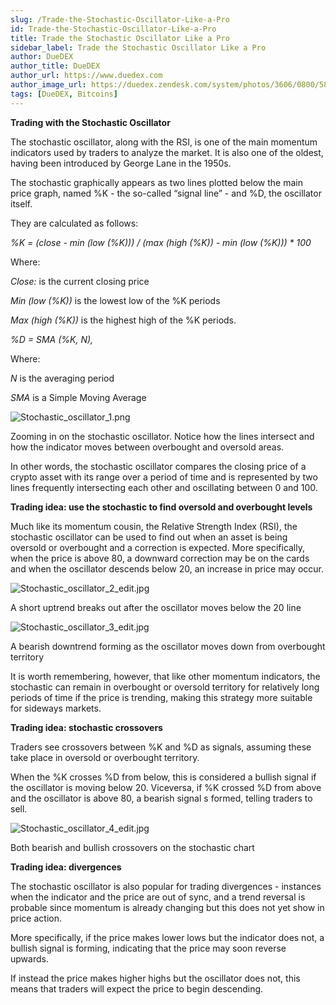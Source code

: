 ```yaml
---
slug: /Trade-the-Stochastic-Oscillator-Like-a-Pro
id: Trade-the-Stochastic-Oscillator-Like-a-Pro
title: Trade the Stochastic Oscillator Like a Pro
sidebar_label: Trade the Stochastic Oscillator Like a Pro
author: DueDEX
author_title: DueDEX
author_url: https://www.duedex.com
author_image_url: https://duedex.zendesk.com/system/photos/3606/0800/5893/twitter4.png
tags: [DueDEX, Bitcoins]
---
```


**Trading with the Stochastic Oscillator**

The stochastic oscillator, along with the RSI, is one of the main momentum indicators used by traders to analyze the market. It is also one of the oldest, having been introduced by George Lane in the 1950s.
<!--truncate-->


The stochastic graphically appears as two lines plotted below the main price graph, named %K - the so-called “signal line” - and %D, the oscillator itself.

They are calculated as follows:

_%K = (close - min (low (%K))) / (max (high (%K)) - min (low (%K))) * 100_

Where:

_Close:_  is the current closing price

_Min (low (%K))_  is the lowest low of the %K periods

_Max (high (%K))_  is the highest high of the %K periods.

_%D = SMA (%K, N),_

Where:

_N_  is the averaging period

_SMA_  is a Simple Moving Average

![Stochastic_oscillator_1.png](https://duedex.zendesk.com/hc/article_attachments/360090160274/Stochastic_oscillator_1.png)

Zooming in on the stochastic oscillator. Notice how the lines intersect and how the indicator moves between overbought and oversold areas.

In other words, the stochastic oscillator compares the closing price of a crypto asset with its range over a period of time and is represented by two lines frequently intersecting each other and oscillating between 0 and 100.

**Trading idea: use the stochastic to find oversold and overbought levels**

Much like its momentum cousin, the Relative Strength Index (RSI), the stochastic oscillator can be used to find out when an asset is being oversold or overbought and a correction is expected. More specifically, when the price is above 80, a downward correction may be on the cards and when the oscillator descends below 20, an increase in price may occur.

![Stochastic_oscillator_2_edit.jpg](https://duedex.zendesk.com/hc/article_attachments/360092356453/Stochastic_oscillator_2_edit.jpg)

A short uptrend breaks out after the oscillator moves below the 20 line

![Stochastic_oscillator_3_edit.jpg](https://duedex.zendesk.com/hc/article_attachments/360092356473/Stochastic_oscillator_3_edit.jpg)

A bearish downtrend forming as the oscillator moves down from overbought territory

It is worth remembering, however, that like other momentum indicators, the stochastic can remain in overbought or oversold territory for relatively long periods of time if the price is trending, making this strategy more suitable for sideways markets.

**Trading idea: stochastic crossovers**

Traders see crossovers between %K and %D as signals, assuming these take place in oversold or overbought territory.

When the %K crosses %D from below, this is considered a bullish signal if the oscillator is moving below 20. Viceversa, if %K crossed %D from above and the oscillator is above 80, a bearish signal s formed, telling traders to sell.

![Stochastic_oscillator_4_edit.jpg](https://duedex.zendesk.com/hc/article_attachments/360092356493/Stochastic_oscillator_4_edit.jpg)

Both bearish and bullish crossovers on the stochastic chart

**Trading idea: divergences**

The stochastic oscillator is also popular for trading divergences - instances when the indicator and the price are out of sync, and a trend reversal is probable since momentum is already changing but this does not yet show in price action.

More specifically, if the price makes lower lows but the indicator does not, a bullish signal is forming, indicating that the price may soon reverse upwards.

If instead the price makes higher highs but the oscillator does not, this means that traders will expect the price to begin descending.

